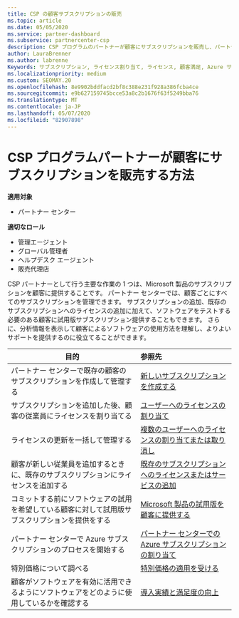 ```yaml
---
title: CSP の顧客サブスクリプションの販売
ms.topic: article
ms.date: 05/05/2020
ms.service: partner-dashboard
ms.subservice: partnercenter-csp
description: CSP プログラムのパートナーが顧客にサブスクリプションを販売し、パートナーセンターを通じてそれらを管理する方法について説明します。
author: LauraBrenner
ms.author: labrenne
Keywords: サブスクリプション, ライセンス割り当て, ライセンス, 顧客満足, Azure サブスクリプション
ms.localizationpriority: medium
ms.custom: SEOMAY.20
ms.openlocfilehash: 8e9902bddfacd2bf8c388e231f928a386fcba4ce
ms.sourcegitcommit: e9b627159745bcce53a8c2b1676f63f5249bba76
ms.translationtype: MT
ms.contentlocale: ja-JP
ms.lasthandoff: 05/07/2020
ms.locfileid: "82907898"
---
```

# <a name="how-csp-program-partners-can-sell-subscriptions-to-customers"></a>CSP プログラムパートナーが顧客にサブスクリプションを販売する方法

**適用対象**

-  パートナー センター

**適切なロール**

- 管理エージェント
- グローバル管理者
- ヘルプデスク エージェント
- 販売代理店

CSP パートナーとして行う主要な作業の 1 つは、Microsoft 製品のサブスクリプションを顧客に提供することです。 パートナー センターでは、顧客ごとにすべてのサブスクリプションを管理できます。 サブスクリプションの追加、既存のサブスクリプションへのライセンスの追加に加えて、ソフトウェアをテストする必要のある顧客に試用版サブスクリプション提供することもできます。 さらに、分析情報を表示して顧客によるソフトウェアの使用方法を理解し、よりよいサポートを提供するのに役立てることができます。

|**目的**   |**参照先**   |
|----------------------|:----------------------|
|パートナー センターで既存の顧客のサブスクリプションを作成して管理する|[新しいサブスクリプションを作成する](create-a-new-subscription.md)|
|サブスクリプションを追加した後、顧客の従業員にライセンスを割り当てる  |[ユーザーへのライセンスの割り当て](assign-licenses-to-users.md)|
|ライセンスの更新を一括して管理する   |[複数のユーザーへのライセンスの割り当てまたは取り消し](bulk-license-provisioning-for-multiple-users.md)|
|顧客が新しい従業員を追加するときに、既存のサブスクリプションにライセンスを追加する   |[既存のサブスクリプションへのライセンスまたはサービスの追加](add-licenses-or-services-to-an-existing-subscription.md)|
|コミットする前にソフトウェアの試用を希望している顧客に対して試用版サブスクリプションを提供をする    |[Microsoft 製品の試用版を顧客に提供する](offer-your-customers-trials-of-microsoft-products.md)|
|パートナー センターで Azure サブスクリプションのプロセスを開始する   |[パートナー センターでの Azure サブスクリプションの割り当て](assign-azure-subscriptions.md)|
|特別価格について調べる   |[特別価格の適用を受ける](get-special-pricing-for-offers.md)|
|顧客がソフトウェアを有効に活用できるようにソフトウェアをどのように使用しているかを確認する   | [導入実績と満足度の向上](increasing-adoption-and-satisfaction.md)   |
